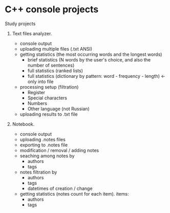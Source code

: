 # C++ console projects
Study projects

1. Text files analyzer. 
    * console output
    * uploading multiple files (.txt ANSI)
    * getting statistics (the most occurring words and the longest words)
        * brief statistics (N words by the user's choice, and also the number of sentences)
        * full statistics (ranked lists)
        * full statistics (dictionary by pattern: word - frequency - length) <- only into file
    * processing setup (filtration)
        * Register
        * Special characters
        * Numbers
        * Other language (not Russian)
    * uploading results to .txt file


2. Notebook. 
    * console output
    * uploading .notes files 
    * exporting to .notes file
    * modification / removal / adding notes
    * seaching among notes by
        * authors
        * tags
    * notes filtration by
        * authors
        * tags
        * datetimes of creation / change
    * getting statistics (notes count for each item). items:
        * authors
        * tags
